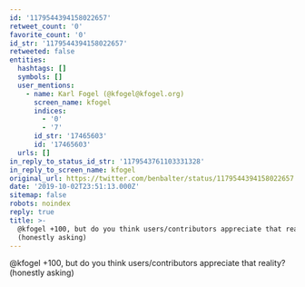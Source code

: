 ```yaml
---
id: '1179544394158022657'
retweet_count: '0'
favorite_count: '0'
id_str: '1179544394158022657'
retweeted: false
entities:
  hashtags: []
  symbols: []
  user_mentions:
    - name: Karl Fogel (@kfogel@kfogel.org)
      screen_name: kfogel
      indices:
        - '0'
        - '7'
      id_str: '17465603'
      id: '17465603'
  urls: []
in_reply_to_status_id_str: '1179543761103331328'
in_reply_to_screen_name: kfogel
original_url: https://twitter.com/benbalter/status/1179544394158022657
date: '2019-10-02T23:51:13.000Z'
sitemap: false
robots: noindex
reply: true
title: >-
  @kfogel +100, but do you think users/contributors appreciate that reality?
  (honestly asking)
---
```


@kfogel +100, but do you think users/contributors appreciate that reality? (honestly asking)